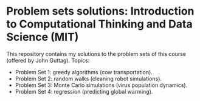 # Problem sets solutions: Introduction to Computational Thinking and Data Science (MIT)

This repository contains my solutions to the problem sets of this course (offered by John Guttag). Topics:

- Problem Set 1: greedy algorithms (cow transportation).
- Problem Set 2: random walks (cleaning robot simulations).
- Problem Set 3: Monte Carlo simulations (virus population dynamics).
- Problem Set 4: regression (predicting global warming).
